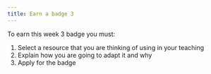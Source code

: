 ```yaml
---
title: Earn a badge 3
---
```


To earn this week 3 badge you must:

 1. Select a resource that you are thinking of using in your teaching
 2. Explain how you are going to adapt it and why
 3. Apply for the badge
